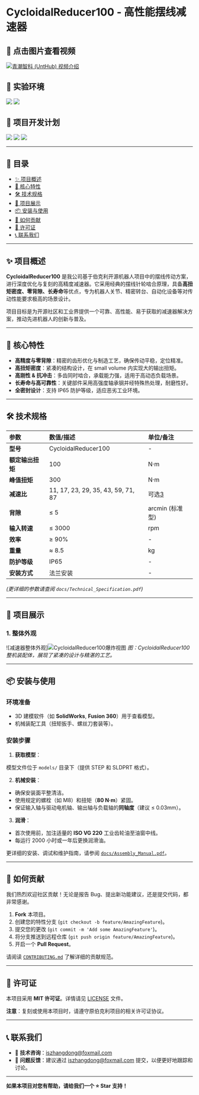 # CycloidalReducer100 - 高性能摆线减速器


## 🌟 点击图片查看视频
[![青潮智科 (UntHub) 视频介绍](images1/680X386.jpg)](https://www.bilibili.com/video/BV1g6nszREnb)



## 🌟 实验环境
![](images/laboratory/856773a6a50c89b9fdde489812917bbd.png)
![](images/laboratory/0e9e103c25faf3078ac823be0567f433.png)
## 🌟 项目开发计划
![](images/project/49579d871c89c51a5eded5a93e57e05c.jpg)
![](images/project/2fe7e8aaa63b7c0f9540e782488d4988.jpg)
![](images/project/3392d53027cc09368d9e6c8406b213cf.jpg)

---

## 📖 目录
- [✨ 项目概述](#-项目概述)
- [🚀 核心特性](#-核心特性)
- [🛠️ 技术规格](#️-技术规格)
- [📸 项目展示](#-项目展示)
- [📦 安装与使用](#-安装与使用)
- [🤝 如何贡献](#-如何贡献)
- [📄 许可证](#-许可证)
- [📞 联系我们](#-联系我们)

---

## ✨ 项目概述
**CycloidalReducer100** 是我公司基于伯克利开源机器人项目中的摆线传动方案，进行深度优化与复刻的高精度减速器。它采用经典的摆线针轮啮合原理，具备**高扭矩密度、零背隙、长寿命**等优点，专为机器人关节、精密转台、自动化设备等对传动性能要求极高的场景设计。

项目目标是为开源社区和工业界提供一个可靠、高性能、易于获取的减速器解决方案，推动先进机器人的创新与普及。

---

## 🚀 核心特性
*   **高精度与零背隙**：精密的齿形优化与制造工艺，确保传动平稳，定位精准。
*   **高扭矩密度**：紧凑的结构设计，在 small volume 内实现大的输出扭矩。
*   **高刚性 & 抗冲击**：多齿同时啮合，承载能力强，适用于高动态负载场景。
*   **长寿命与高可靠性**：关键部件采用高强度轴承钢并经特殊热处理，耐磨性好。
*   **全密封设计**：支持 IP65 防护等级，适应恶劣工业环境。

---

## 🛠️ 技术规格
| 参数               | 数值/描述                  | 单位/备注          |
| :----------------- | :------------------------- | :----------------- |
| **型号**           | CycloidalReducer100        | -                  |
| **额定输出扭矩**   | 100                        | N·m                |
| **峰值扭矩**       | 300                        | N·m                |
| **减速比**         | 11, 17, 23, 29, 35, 43, 59, 71, 87 | 可选[3](@ref)         |
| **背隙**           | ≤ 5                        | arcmin (标准型)    |
| **输入转速**       | ≤ 3000                     | rpm                |
| **效率**           | ≥ 90%                      | -                  |
| **重量**           | ≈ 8.5                      | kg                 |
| **防护等级**       | IP65                       | -                  |
| **安装方式**       | 法兰安装                   | -                  |

*(更详细的参数请查阅 `docs/Technical_Specification.pdf`)*

---

## 📸 项目展示


### 1. 整体外观
![减速器整体外观]![CycloidalReducer100爆炸视图](images/cycloidal_reducer_100_exploded_view.png.png)<!-- 请替换为实际图片路径，并提供 alt 文本 -->
*图：CycloidalReducer100 整机装配体，展现了紧凑的设计与精湛的工艺。*

 <!--2. 爆炸视图-->
 <!--![爆炸视图](images/cycloidal_reducer_100_exploded_view.png.png) --><!-- 请替换为实际图片路径 -->
 <!--*图：减速器爆炸视图，清晰展示所有内部零件及其装配关系。*-->

 <!--3. 应用场景-->
<!--  ![机器人关节应用](images/reducer_in_robot_arm.jpg)--> <!-- 请替换为实际图片路径 -->
<!-- 图：CycloidalReducer100 应用于六轴工业机器人关节模组。*-->

---

## 📦 安装与使用

### 环境准备
*   3D 建模软件（如 **SolidWorks**, **Fusion 360**）用于查看模型。
*   机械装配工具（扭矩扳手、螺丝刀套装等）。

### 安装步骤
1.  **获取模型**：

模型文件位于 `models/` 目录下（提供 STEP 和 SLDPRT 格式）。

2.  **机械安装**：
*   确保安装面平整清洁。
*   使用规定的螺栓（如 M8）和扭矩（**80 N·m**）紧固。
*   保证输入轴与驱动电机轴、输出轴与负载轴的**同轴度**（建议 ≤ 0.03mm）。

3.  **润滑**：
*   首次使用前，加注适量的 **ISO VG 220** 工业齿轮油至油窗中线。
*   每运行 2000 小时或一年后更换润滑油。

更详细的安装、调试和维护指南，请参阅 [`docs/Assembly_Manual.pdf`](docs/Assembly_Manual.pdf)。

---

## 🤝 如何贡献
我们热烈欢迎社区贡献！无论是报告 Bug、提出新功能建议，还是提交代码，都非常感谢。

1.  **Fork** 本项目。
2.  创建您的特性分支 (`git checkout -b feature/AmazingFeature`)。
3.  提交您的更改 (`git commit -m 'Add some AmazingFeature'`)。
4.  将分支推送到远程仓库 (`git push origin feature/AmazingFeature`)。
5.  开启一个 **Pull Request**。

请阅读 [`CONTRIBUTING.md`](CONTRIBUTING.md) 了解详细的贡献规范。

---

## 📄 许可证
本项目采用 **MIT 许可证**。详情请见 [LICENSE](LICENSE) 文件。

**注意**：复刻或使用本项目时，请遵守原伯克利项目的相关许可证协议。

---

## 📞 联系我们

*   📧 **技术咨询**：iszhangdong@foxmail.com
*   💬 **问题反馈**：建议通过 iszhangdong@foxmail.com 提交，以便更好地跟踪和讨论。

---
**如果本项目对您有帮助，请给我们一个 ⭐️ Star 支持！**
